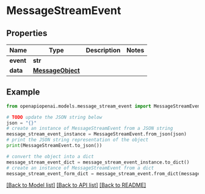 # MessageStreamEvent


## Properties

Name | Type | Description | Notes
------------ | ------------- | ------------- | -------------
**event** | **str** |  | 
**data** | [**MessageObject**](MessageObject.md) |  | 

## Example

```python
from openapiopenai.models.message_stream_event import MessageStreamEvent

# TODO update the JSON string below
json = "{}"
# create an instance of MessageStreamEvent from a JSON string
message_stream_event_instance = MessageStreamEvent.from_json(json)
# print the JSON string representation of the object
print(MessageStreamEvent.to_json())

# convert the object into a dict
message_stream_event_dict = message_stream_event_instance.to_dict()
# create an instance of MessageStreamEvent from a dict
message_stream_event_form_dict = message_stream_event.from_dict(message_stream_event_dict)
```
[[Back to Model list]](../README.md#documentation-for-models) [[Back to API list]](../README.md#documentation-for-api-endpoints) [[Back to README]](../README.md)


